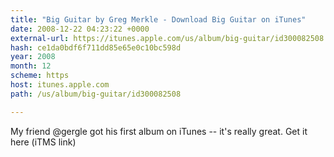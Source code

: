 ```yaml
---
title: "Big Guitar by Greg Merkle - Download Big Guitar on iTunes"
date: 2008-12-22 04:23:22 +0000
external-url: https://itunes.apple.com/us/album/big-guitar/id300082508
hash: ce1da0bdf6f711dd85e65e0c10bc598d
year: 2008
month: 12
scheme: https
host: itunes.apple.com
path: /us/album/big-guitar/id300082508

---
```


My friend @gergle got his first album on iTunes -- it's really great. Get it here (iTMS link)
